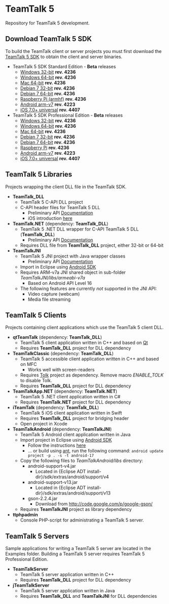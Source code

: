 # TeamTalk 5

Repository for TeamTalk 5 development.

## Download TeamTalk 5 SDK

To build the TeamTalk client or server projects you must first download the
[TeamTalk 5 SDK](http://www.bearware.dk/?page_id=393) to obtain the client and server binaries.

* TeamTalk 5 SDK Standard Edition - **Beta** releases
  * [Windows 32-bit](http://bearware.dk/test/TeamTalk5SDK/v5.1.0.4236/tt5sdk_v5.1.0.4236_win32.zip) **rev. 4236**
  * [Windows 64-bit](http://bearware.dk/test/TeamTalk5SDK/v5.1.0.4236/tt5sdk_v5.1.0.4236_win64.zip) **rev. 4236**
  * [Mac 64-bit](http://bearware.dk/test/TeamTalk5SDK/v5.1.0.4236/tt5sdk_v5.1.0.4236_macos_x86_64.tar.gz) **rev. 4236**
  * [Debian 7 32-bit](http://bearware.dk/test/TeamTalk5SDK/v5.1.0.4236/tt5sdk_v5.1.0.4236_debian7_i386.tar.gz) **rev. 4236**
  * [Debian 7 64-bit](http://bearware.dk/test/TeamTalk5SDK/v5.1.0.4236/tt5sdk_v5.1.0.4236_debian7_x86_64.tar.gz) **rev. 4236**
  * [Raspberry Pi (armhf)](http://bearware.dk/test/TeamTalk5SDK/v5.1.0.4236/tt5sdk_v5.1.0.4236_raspbian_armhf.tar.gz) **rev. 4236**
  * [Android arm-v7](http://bearware.dk/test/TeamTalk5SDK/v5.1.0.4223/tt5sdk_v5.1.0.4223_android_armv7a.tar.gz)  **rev. 4223**
  * [iOS 7.0+ universal](http://bearware.dk/test/TeamTalk5SDK/v5.1.2.4407/tt5sdk_v5.1.2.4407_ios_universal.tar.gz)  **rev. 4407**
* TeamTalk 5 SDK Professional Edition - **Beta** releases
  * [Windows 32-bit](http://bearware.dk/test/TeamTalk5SDK/v5.1.0.4236/tt5prosdk_v5.1.0.4236_win32.zip)  **rev. 4236**
  * [Windows 64-bit](http://bearware.dk/test/TeamTalk5SDK/v5.1.0.4236/tt5prosdk_v5.1.0.4236_win64.zip)  **rev. 4236**
  * [Mac 64-bit](http://bearware.dk/test/TeamTalk5SDK/v5.1.0.4236/tt5prosdk_v5.1.0.4236_macos_x86_64.tar.gz) **rev. 4236**
  * [Debian 7 32-bit](http://bearware.dk/test/TeamTalk5SDK/v5.1.0.4236/tt5prosdk_v5.1.0.4236_debian7_i386.tar.gz) **rev. 4236**
  * [Debian 7 64-bit](http://bearware.dk/test/TeamTalk5SDK/v5.1.0.4236/tt5prosdk_v5.1.0.4236_debian7_x86_64.tar.gz) **rev. 4236**
  * [Raspberry Pi](http://bearware.dk/test/TeamTalk5SDK/v5.1.0.4236/tt5prosdk_v5.1.0.4236_raspbian_armhf.tar.gz) **rev. 4236**
  * [Android arm-v7](http://bearware.dk/test/TeamTalk5SDK/v5.1.0.4223/tt5prosdk_v5.1.0.4223_android_armv7a.tar.gz)  **rev. 4223**
  * [iOS 7.0+ universal](http://bearware.dk/test/TeamTalk5SDK/v5.1.2.4407/tt5prosdk_v5.1.2.4407_ios_universal.tar.gz)  **rev. 4407**

## TeamTalk 5 Libraries
Projects wrapping the client DLL file in the TeamTalk SDK.
* **TeamTalk_DLL**
  * TeamTalk 5 C-API DLL project 
  * C-API header files for TeamTalk 5 DLL
    * Preliminary API [Documentation](http://bearware.dk/test/TeamTalk5SDK/v5.1.0.4236/docs/C-API/)
    * iOS introduction [here](http://bearware.dk/test/TeamTalk5SDK/v5.1.0.4236/docs/C-API/ttlib.html#ttdllios)
* **TeamTalk.NET** (dependency: **TeamTalk_DLL**)
  * TeamTalk 5 .NET DLL wrapper for C-API TeamTalk 5 DLL (**TeamTalk_DLL**)
    * Preliminary API [Documentation](http://bearware.dk/test/TeamTalk5SDK/v5.1.0.4236/docs/NET/)
  * Requires DLL file from **TeamTalk_DLL** project, either 32-bit or 64-bit
* **TeamTalkJNI**
  * TeamTalk 5 JNI project with Java wrapper classes
    * Preliminary API [Documentation](http://bearware.dk/test/TeamTalk5SDK/v5.1.0.4236/docs/Java/)
  * Import in Eclipse using [Android SDK](http://developer.android.com/sdk/index.html)
  * Requires ARM-v7a JNI shared object in sub-folder *TeamTalkJNI/libs/armeabi-v7a*
    * Based on Android API Level 16
  * The following features are currently *not* supported in the JNI API:
    * Video capture (webcam)
    * Media file streaming

## TeamTalk 5 Clients
Projects containing client applications which use the TeamTalk 5 client DLL.
* **qtTeamTalk** (dependency: **TeamTalk_DLL**)
  * TeamTalk 5 client application written in C++ and based on [Qt](http://www.qt.io)
  * Requires **TeamTalk_DLL** project for DLL dependency
* **TeamTalkClassic** (dependency: **TeamTalk_DLL**)
  * TeamTalk 5 accessible client application written in C++ and based on MFC
    * Works well with screen-readers
  * Requires [Tolk](https://github.com/dkager/tolk) project as dependency. Remove macro *ENABLE_TOLK* to disable Tolk.
  * Requires **TeamTalk_DLL** project for DLL dependency
* **TeamTalkApp.NET** (dependency: **TeamTalk.NET**)
  * TeamTalk 5 .NET client application written in C#
  * Requires **TeamTalk.NET** project for DLL dependency
* **iTeamTalk** (dependency: **TeamTalk_DLL**)
  * TeamTalk 5 iOS client application written in Swift
  * Requires **TeamTalk_DLL** project for bridging header
  * Open project in Xcode
* **TeamTalkAndroid** (dependency: **TeamTalkJNI**)
  * TeamTalk 5 Android client application written in Java
  * Import project in Eclipse using [Android SDK](http://developer.android.com/sdk/index.html)
    * Follow the instructions [here](http://www.bearware.dk/teamtalksdk/v5.1b/docs/Java/examples.html#teamtalkandroid)
    * ... or build using [ant](http://ant.apache.org), run the following command: ```android update project -p . -s -t android-17```
  * Copy the following files to *TeamTalkAndroid/libs* directory:
    * android-support-v4.jar
      * Located in {Eclipse ADT install-dir}/sdk/extras/android/support/v4
    * android-support-v13.jar
      * Located in {Eclipse ADT install-dir}/sdk/extras/android/support/v13
    * gson-2.2.4.jar
      * Download from http://code.google.com/p/google-gson/
  * Requires **TeamTalkJNI** project as library dependency
* **ttphpadmin**
  * Console PHP-script for administrating a TeamTalk 5 server.

## TeamTalk 5 Servers
Sample applications for writing a TeamTalk 5 server are located in the Examples folder. Building a TeamTalk 5 server requires TeamTalk 5 Professional Edition.
* **TeamTalkServer**
  * TeamTalk 5 server application written in C++
  * Requires **TeamTalk_DLL** project for DLL dependency
* **jTeamTalkServer**
  * TeamTalk 5 server application written in Java
  * Requires **TeamTalk_DLL** and **TeamTalkJNI** for DLL dependencies
